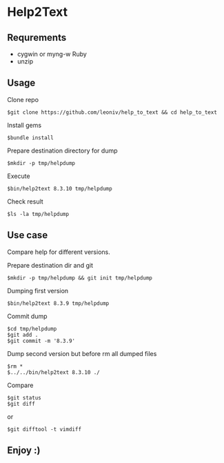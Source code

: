 # Help2Text

## Requrements

- cygwin or myng-w Ruby
- unzip

## Usage

Clone repo

    $git clone https://github.com/leoniv/help_to_text && cd help_to_text

Install gems

    $bundle install

Prepare destination directory for dump

    $mkdir -p tmp/helpdump

Execute

    $bin/help2text 8.3.10 tmp/helpdump

Check result

    $ls -la tmp/helpdump

## Use case

Compare help for different versions.

Prepare destination dir and git

    $mkdir -p tmp/helpdump && git init tmp/helpdump

Dumping first version

    $bin/help2text 8.3.9 tmp/helpdump

Commit dump

    $cd tmp/helpdump
    $git add .
    $git commit -m '8.3.9'

Dump second version but before rm all dumped files

    $rm *
    $../../bin/help2text 8.3.10 ./

Compare

    $git status
    $git diff

or

    $git difftool -t vimdiff


## Enjoy :)
